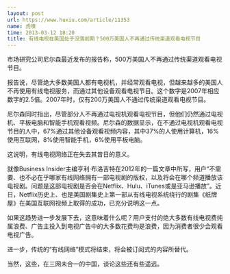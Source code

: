 ```yaml
---
layout: post
url: https://www.huxiu.com/article/11353
name: 虎嗅
time: 2013-03-12 18:20
title: 有线电视在美国处于没落前期？500万美国人不再通过传统渠道观看电视节目
---
```

市场研究公司尼尔森最近发布的报告称，500万美国人不再通过传统渠道观看电视节目。

报告说，尽管绝大多数美国人都有电视机，并经常观看电视，但越来越多的美国人不再使用有线电视服务，而通过其他设备观看电视节目。这个数字是2007年相应数字的2.5倍。2007年时，仅有200万美国人不通过传统渠道观看电视节目。

尼尔森同时指出，尽管部分人不再通过电视机观看电视节目，但他们仍然通过电视机、平板电脑和智能手机观看视频。尼尔森的数据显示，在不通过电视机观看电视节目的人中，67%通过其他设备观看视频内容，其中37%的人使用计算机，16%使用互联网，8%使用智能手机，6%使用平板电脑。

这说明，有线电视网络正在失去其昔日的意义。

就像Business Insider主编亨利·布洛吉特在2012年的一篇文章中所写，用户“不需要、也不必在乎哪家有线网络拥有一部电视剧的版权，以及将会在哪个频道播放该电视剧。问题是这部电视剧是否会在Netflix、Hulu、iTunes或是亚马逊播放”。近日，Netflix历史上、也是美国剧集史上第一部从有线电视系统绕行的剧集《纸牌屋》在美国互联网视频上取得的成功，已充分说明这一点。

如果这趋势进一步发展下去，这意味着什么呢？用户支付的绝大多数有线电视费纯属浪费、广告主投入到电视广告中的大多数花费均是浪费，因为消费者很少会观看电视广告。

进一步，传统的“有线网络”模式将结束，将会被订阅式的内容所替代。

当然，这些，在三网未合一的中国，谈论这些还有些遥远。

